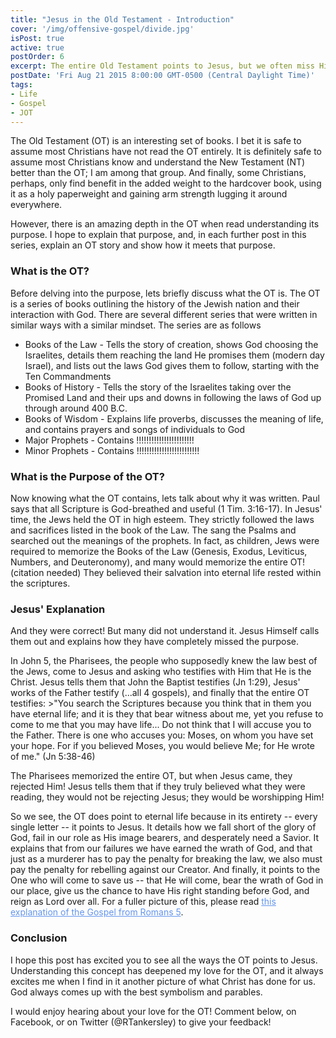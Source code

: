```yaml
---
title: "Jesus in the Old Testament - Introduction"
cover: '/img/offensive-gospel/divide.jpg'
isPost: true
active: true
postOrder: 6
excerpt: The entire Old Testament points to Jesus, but we often miss Him.
postDate: 'Fri Aug 21 2015 8:00:00 GMT-0500 (Central Daylight Time)'
tags:
- Life
- Gospel
- JOT
---
```


<img src="/img/offensive-gospel/divide.jpg" style="display: none;" />
<p>
	The Old Testament (OT) is an interesting set of books.  I bet it is safe to assume most Christians have not read the OT entirely.
	It is definitely safe to assume most Christians know and understand the New Testament (NT) better than the OT; I am among that group.
	And finally, some Christians, perhaps, only find benefit in the added weight to the hardcover book, using it as a holy paperweight and gaining arm strength lugging it around everywhere.
</p>

<p>
	However, there is an amazing depth in the OT when read understanding its purpose.  I hope to explain that purpose, and, in each further post in this series, explain
	an OT story and show how it meets that purpose.
</p>

<h3>What is the OT?</h3>
<p>
	Before delving into the purpose, lets briefly discuss what the OT is.  The OT is a series of books outlining the history of the Jewish nation and their interaction with God.
	There are several different series that were written in similar ways with a similar mindset.  The series are as follows	
</p>

<ul>
	<li>Books of the Law - Tells the story of creation, shows God choosing the Israelites, details them reaching the land He promises them (modern day Israel), and lists out
	the laws God gives them to follow, starting with the Ten Commandments</li>
	<li>Books of History - Tells the story of the Israelites taking over the Promised Land and their ups and downs in following the laws of God up through around 400 B.C.</li>
	<li>Books of Wisdom - Explains life proverbs, discusses the meaning of life, and contains prayers and songs of individuals to God</li>
	<li>Major Prophets -  Contains !!!!!!!!!!!!!!!!!!!!!!!</li>
	<li>Minor Prophets - Contains !!!!!!!!!!!!!!!!!!!!!!!!!</li>
</ul>

<h3>What is the Purpose of the OT?</h3>
<p>
	Now knowing what the OT contains, lets talk about why it was written.  Paul says that all Scripture is God-breathed and useful (1 Tim. 3:16-17).
	In Jesus' time, the Jews held the OT in high esteem.  They strictly followed the laws and sacrifices
	listed in the book of the Law.  The sang the Psalms and searched out the meanings of the prophets. In fact, as children, Jews were required to memorize the Books of the Law
	(Genesis, Exodus, Leviticus, Numbers, and Deuteronomy), and many would memorize the entire OT! (citation needed)  They believed their salvation into eternal life
	rested within the scriptures.
</p>

<h3>Jesus' Explanation</h3>
<p>
	And they were correct!  But many did not understand it.	Jesus Himself calls them out and explains how they have completely missed the purpose.
</p>

<p>
	In John 5, the Pharisees, the people who supposedly knew the law best of the Jews, come to Jesus and asking who testifies with Him that
	He is the Christ.  Jesus tells them that John the Baptist testifies (Jn 1:29), Jesus' works of the Father testify (...all 4 gospels), and finally that the entire OT testifies:
	>"You search the Scriptures because you think that in them you have eternal life; and it is they that bear witness about me, yet you refuse to come to me that you may have life...
	Do not think that I will accuse you to the Father.  There is one who accuses you: Moses, on whom you have set your hope.  For if you believed Moses, you would believe
	Me; for He wrote of me." (Jn 5:38-46)
</p>

<p>
	The Pharisees memorized the entire OT, but when Jesus came, they rejected Him!  Jesus tells them that if they truly believed what they were reading,
	they would not be rejecting Jesus; they would be worshipping Him!	
</p>

<p>
	So we see, the OT does point to eternal life because in its entirety -- every single letter -- it points to Jesus.  It details how we fall short of the glory of God,
	fail in our role as His image bearers, and desperately need a Savior.  It explains that from our failures we have earned the wrath of God, and that just
	as a murderer has to pay the penalty for breaking the law, we also must pay the penalty for rebelling against our Creator.  And finally, it points to the One
	who will come to save us -- that He will come, bear the wrath of God in our place, give us the chance to have His right standing before God, and reign as Lord over all.
	For a fuller picture of this, please read <a style="color: cornflowerblue;" title="The Offensive Gospel" href="/posts/offensive-gospel.html">this explanation
	of the Gospel from Romans 5</a>.
</p>

<h3>Conclusion</h3>
<p>
	I hope this post has excited you to see all the ways the OT points to Jesus.  Understanding this concept has deepened my love for the OT, and it always excites me
	when I find in it another picture of what Christ has done for us.  God always comes up with the best symbolism and parables.
</p>

<p>
	I would enjoy hearing about your love for the OT! Comment below, on Facebook, or on Twitter (@RTankersley) to give your feedback! 
</p>